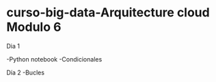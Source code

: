 # curso-big-data-Arquitecture cloud Modulo 6

 Dia 1 
 
 -Python notebook
 -Condicionales
 
 Día 2
  -Bucles 
